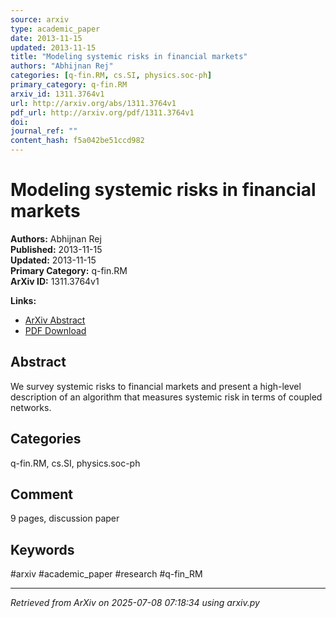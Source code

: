 ```yaml
---
source: arxiv
type: academic_paper
date: 2013-11-15
updated: 2013-11-15
title: "Modeling systemic risks in financial markets"
authors: "Abhijnan Rej"
categories: [q-fin.RM, cs.SI, physics.soc-ph]
primary_category: q-fin.RM
arxiv_id: 1311.3764v1
url: http://arxiv.org/abs/1311.3764v1
pdf_url: http://arxiv.org/pdf/1311.3764v1
doi: 
journal_ref: ""
content_hash: f5a042be51ccd982
---
```


# Modeling systemic risks in financial markets

**Authors:** Abhijnan Rej  
**Published:** 2013-11-15  
**Updated:** 2013-11-15  
**Primary Category:** q-fin.RM  
**ArXiv ID:** 1311.3764v1  

**Links:**
- [ArXiv Abstract](http://arxiv.org/abs/1311.3764v1)
- [PDF Download](http://arxiv.org/pdf/1311.3764v1)


## Abstract

We survey systemic risks to financial markets and present a high-level
description of an algorithm that measures systemic risk in terms of coupled
networks.

## Categories

q-fin.RM, cs.SI, physics.soc-ph



## Comment

9 pages, discussion paper


## Keywords

#arxiv #academic_paper #research #q-fin_RM

---
*Retrieved from ArXiv on 2025-07-08 07:18:34 using arxiv.py*
